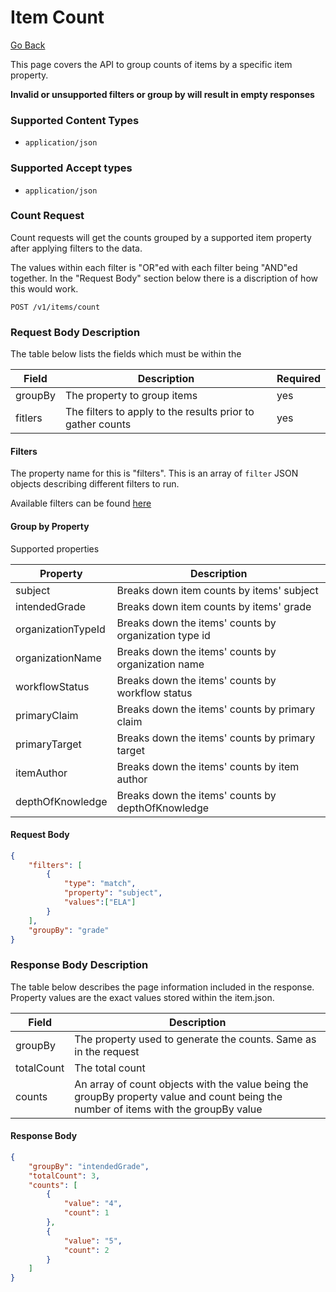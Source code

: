 # Item Count

[Go Back](Item_Search_Service_API.md)

This page covers the API to group counts of items by a specific item property.

**Invalid or unsupported filters or group by will result in empty responses**

### Supported Content Types

* `application/json`

### Supported Accept types

* `application/json`

### Count Request

Count requests will get the counts grouped by a supported item property after applying filters to the data.  

The values within each filter is "OR"ed with each filter being "AND"ed together.  In the "Request Body" section below there is a discription of how this would work.

`POST /v1/items/count`

### Request Body Description

The table below lists the fields which must be within the 

| Field | Description | Required | 
| -------- | ----------- | -------- |
| groupBy   | The property to group items | yes
| fitlers | The filters to apply to the results prior to gather counts| yes

#### Filters

The property name for this is "filters".  This is an array of `filter` JSON objects describing different filters to run.

Available filters can be found [here](Filters.md)

#### Group by Property

Supported properties

| Property | Description | 
| -------- | ----------- |
| subject | Breaks down item counts by items' subject |
| intendedGrade | Breaks down item counts by items' grade | 
| organizationTypeId | Breaks down the items' counts by organization type id |
| organizationName | Breaks down the items' counts by organization name |
| workflowStatus | Breaks down the items' counts by workflow status |
| primaryClaim | Breaks down the items' counts by primary claim |
| primaryTarget | Breaks down the items' counts by primary target |
| itemAuthor | Breaks down the items' counts by item author |
| depthOfKnowledge | Breaks down the items' counts by depthOfKnowledge |

#### Request Body
```json
{
	"filters": [
		{
            "type": "match",
            "property": "subject",
            "values":["ELA"]
        }
	],
	"groupBy": "grade"
}
```

### Response Body Description

The table below describes the page information included in the response.  Property values are the exact values stored within the item.json.  

| Field | Description | 
| -------- | ----------- | 
| groupBy | The property used to generate the counts.  Same as in the request |
| totalCount | The total count |
| counts | An array of count objects with the value being the groupBy property value and count being the number of items with the groupBy value |

#### Response Body
```json
{
    "groupBy": "intendedGrade",
    "totalCount": 3,
    "counts": [
        {
            "value": "4",
            "count": 1
        },
        {
            "value": "5",
            "count": 2
        }
    ]
}
```



